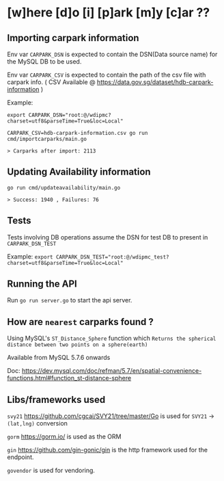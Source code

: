 # [w]here [d]o [i] [p]ark [m]y [c]ar ??

## Importing carpark information

Env var `CARPARK_DSN` is expected to contain the DSN(Data source name) for the MySQL DB to be used.

Env var `CARPARK_CSV` is expected to contain the path of the csv file with carpark info.
( CSV Available @ https://data.gov.sg/dataset/hdb-carpark-information )

Example:

`export CARPARK_DSN="root:@/wdipmc?charset=utf8&parseTime=True&loc=Local"`

`CARPARK_CSV=hdb-carpark-information.csv go run cmd/importcarparks/main.go`

`> Carparks after import: 2113`

## Updating Availability information
`go run cmd/updateavailability/main.go`

`> Success: 1940 , Failures: 76`

## Tests
Tests involving DB operations assume the DSN for test DB to present in `CARPARK_DSN_TEST`

Example:
`export CARPARK_DSN_TEST="root:@/wdipmc_test?charset=utf8&parseTime=True&loc=Local"`

## Running the API
Run `go run server.go` to start the api server. 

## How are `nearest` carparks found ?

Using MySQL's `ST_Distance_Sphere` function which `Returns the spherical distance between two points on a sphere(earth)`

Available from MySQL 5.7.6 onwards

Doc: https://dev.mysql.com/doc/refman/5.7/en/spatial-convenience-functions.html#function_st-distance-sphere

## Libs/frameworks used

`svy21` https://github.com/cgcai/SVY21/tree/master/Go is used for `SVY21` -> `(lat,lng)` conversion

`gorm` https://gorm.io/ is used as the ORM

`gin` https://github.com/gin-gonic/gin is the http framework used for the endpoint.

`govendor` is used for vendoring.
